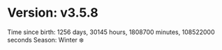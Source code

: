 # Version: v3.5.8
Time since birth: 1256 days, 30145 hours, 1808700 minutes, 108522000 seconds
Season: Winter ❄️
